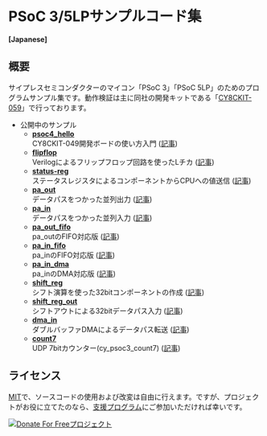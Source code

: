 # PSoC 3/5LPサンプルコード集

**[Japanese]**<br>

## 概要
サイプレスセミコンダクターのマイコン「PSoC 3」「PSoC 5LP」のためのプログラムサンプル集です。動作検証は主に同社の開発キットである「[CY8CKIT-059](https://japan.cypress.com/documentation/development-kitsboards/cy8ckit-059-psoc-5lp-prototyping-kit-onboard-programmer-and)」で行っております。

- 公開中のサンプル
	- **[psoc4_hello](/../../tree/master/psoc4_hello)**<br>CY8CKIT-049開発ボードの使い方入門 ([記事](https://www.tnksoft.com/reading/hardware/psoc/7112.php))
	- **[flipflop](/../../tree/master/flipflop)**<br>Verilogによるフリップフロップ回路を使ったLチカ ([記事](https://www.tnksoft.com/reading/hardware/psoc/7120.php))
	- **[status-reg](/../../tree/master/status_reg)**<br>ステータスレジスタによるコンポーネントからCPUへの値送信 ([記事](https://www.tnksoft.com/reading/hardware/psoc/7102.php))
	- **[pa_out](/../../tree/master/pa_out)**<br>データパスをつかった並列出力 ([記事](https://www.tnksoft.com/reading/hardware/psoc/7166.php))
	- **[pa_in](/../../tree/master/pa_in)**<br>データパスをつかった並列入力 ([記事](https://www.tnksoft.com/reading/hardware/psoc/7184.php))
	- **[pa_out_fifo](/../../tree/master/pa_out_fifo)**<br>pa_outのFIFO対応版 ([記事](https://www.tnksoft.com/reading/hardware/psoc/7199.php))
	- **[pa_in_fifo](/../../tree/master/pa_in_fifo)**<br>pa_inのFIFO対応版 ([記事](https://www.tnksoft.com/reading/hardware/psoc/7199.php))
	- **[pa_in_dma](/../../tree/master/pa_in_dma)**<br>pa_inのDMA対応版 ([記事](https://www.tnksoft.com/reading/hardware/psoc/7215.php))
	- **[shift_reg](/../../tree/master/shift_reg)**<br>シフト演算を使った32bitコンポーネントの作成 ([記事](https://www.tnksoft.com/reading/hardware/psoc/7229.php))
	- **[shift_reg_out](/../../tree/master/shift_reg_out)**<br>シフトアウトによる32bitデータパス入力 ([記事](https://www.tnksoft.com/reading/hardware/psoc/7241.php))
	- **[dma_in](/../../tree/master/dma_in)**<br>ダブルバッファDMAによるデータパス転送 ([記事](https://www.tnksoft.com/reading/hardware/psoc/7247.php))
	- **[count7](/../../tree/master/count7)**<br>UDP 7bitカウンター(cy_psoc3_count7) ([記事](https://www.tnksoft.com/reading/hardware/psoc/7257.php))

## ライセンス
[MIT](https://tldrlegal.com/license/mit-license)で、ソースコードの使用および改変は自由に行えます。ですが、プロジェクトがお役に立てたのなら、[支援プログラム](https://www.tnksoft.com/donate/)にご参加いただければ幸いです。

[![Donate For Freeプロジェクト](https://www.tnksoft.com/donate/donate.svg "Donate For Freeプロジェクト")](https://www.tnksoft.com/donate/)
